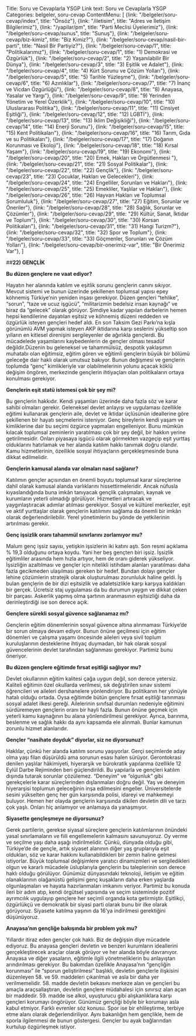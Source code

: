 Title: Soru ve Cevaplarla YSGP
Link text: Soru ve Cevaplarla YSGP
Categories: belgeler, soru-cevap
ContentMenu: [
  {link: "/belgeler/soru-cevap/index", title: "Önsöz"},
  {link: "/iletisim", title: "Adres ve İletişim Bilgilerimiz"},
  {link: "/yapilar/pm", title: "Parti Meclisi Üyelerimiz"},
  {link: "/belgeler/soru-cevap/sunus", title: "Sunuş"},
  {link: "/belgeler/soru-cevap/biz-kimiz", title: "Biz Kimiz?"},
  {link: "/belgeler/soru-cevap/nasil-bir-parti", title: "Nasil Bir Partiyiz?"},
  {link: "/belgeler/soru-cevap/1", title: "Politikalarımız"},
  {link: "/belgeler/soru-cevap/1", title: "1) Demokrasi ve Özgürlük"},
  {link: "/belgeler/soru-cevap/2", title: "2) Yaşanılabilir Bir Dünya"},
  {link: "/belgeler/soru-cevap/3", title: "3) Eşitlik ve Adalet"},
  {link: "/belgeler/soru-cevap/4", title: "4) Kürt Sorunu ve Çözüm Yolları"},
  {link: "/belgeler/soru-cevap/5", title: "5) Tarihle Yüzleşme"},
  {link: "/belgeler/soru-cevap/6", title: "6) Azınlıklar"},
  {link: "/belgeler/soru-cevap/7", title: "7) İnanç ve Vicdan Özgürlüğü"},
  {link: "/belgeler/soru-cevap/8", title: "8) Anayasa, Yasalar ve Yargı"},
  {link: "/belgeler/soru-cevap/9", title: "9) Yerinden Yönetim ve Yerel Özerklik"},
  {link: "/belgeler/soru-cevap/10", title: "10) Uluslararası Politika"},
  {link: "/belgeler/soru-cevap/11", title: "11) Cinsiyet Eşitliği"},
  {link: "/belgeler/soru-cevap/12", title: "12) LGBTİ"},
  {link: "/belgeler/soru-cevap/13", title: "13) İklim Değişikliği"},
  {link: "/belgeler/soru-cevap/14", title: "14) Enerji Sorunu"},
  {link: "/belgeler/soru-cevap/15", title: "15) Kent Politikaları"},
  {link: "/belgeler/soru-cevap/16", title: "16) Tarım, Gıda ve su Politikaları"},
  {link: "/belgeler/soru-cevap/17", title: "17) Doğanın Korunması ve Ekoloji"},
  {link: "/belgeler/soru-cevap/18", title: "18) Kırsal Yaşam"},
  {link: "/belgeler/soru-cevap/19", title: "19) Ekonomi"},
  {link: "/belgeler/soru-cevap/20", title: "20) Emek, Hakları ve Örgütlenmesi
"},
  {link: "/belgeler/soru-cevap/21", title: "21) Sosyal Politikalar"},
  {link: "/belgeler/soru-cevap/22", title: "22) Gençlik"},
  {link: "/belgeler/soru-cevap/23", title: "23) Çocuklar, Hakları ve Gelecekleri"},
  {link: "/belgeler/soru-cevap/24", title: "24) Engelliler, Sorunları ve Hakları"},
  {link: "/belgeler/soru-cevap/25", title: "25) Emekliler, Yaşlılar ve Hakları"},
  {link: "/belgeler/soru-cevap/26", title: "26) Hayvan Hakları ve Toplumsal Sorumluluk"},
  {link: "/belgeler/soru-cevap/27", title: "27) Eğitim, Sorunlar ve Öneriler"},
  {link: "/belgeler/soru-cevap/28", title: "28) Sağlık, Sorunlar ve Çözümler"},
  {link: "/belgeler/soru-cevap/29", title: "29) Kültür, Sanat, İktidar ve Toplum"},
  {link: "/belgeler/soru-cevap/30", title: "30) Korsan Politikaları"},
  {link: "/belgeler/soru-cevap/31", title: "31) Hangi Turizm?"},
  {link: "/belgeler/soru-cevap/32", title: "32) Spor ve Toplum"},
  {link: "/belgeler/soru-cevap/33", title: "33) Göçmenler, Sorunları ve Çözüm Yolları"},
  {link: "/belgeler/soru-cevap/bir-onerimiz-var", title: "Bir Önerimiz Var"},
  ]


##**22) GENÇLİK**

**Bu düzen gençlere ne vaat ediyor?**

Hayatın her alanında katılım ve eşitlik sorunu gençlerin canını sıkıyor. Mevcut sistemi ve bunun üzerinde şekillenen toplumsal yapısı epey köhnemiş Türkiye’nin yeniden inşası gerekiyor. Düzen gençleri “tehlike”, “sorun”, “taze ve ucuz işgücü”, “militarizmin bedelsiz insan kaynağı” ve biraz da “gelecek” olarak görüyor. Şimdiye kadar yapılan darbelerin hemen hepsi kendilerine dayatılan eşitsiz ve köhnemiş düzeni reddeden ve özgürlük isteyen gençleri hedef aldı. En son Taksim Gezi Parkı’na kışla görünümlü AVM yapmak isteyen AKP iktidarına karşı seslerini yükseltip son yılların en kitlesel direnişini sergileyenler de ağırlıkla gençlerdi. Bu mücadelede yaşamlarını kaybedenlerin de gençler olması tesadüf değildir.Düzenin bu geleneksel ve tahammülsüz, despotik yaklaşımın muhatabı olan eğitimsiz, eğitim gören ve eğitimli gençlerin büyük bir bölümü geleceğe dair haklı olarak umutsuz bakıyor. Bunun değişmesi ve gençlerin toplumda “genç” kimlikleriyle var olabilmelerinin yolunu açacak köklü değişim öngören, merkezinde gençlerin ihtiyaçları olan politikaların ortaya konulması gerekiyor.

**Gençlerin eşit statü istemesi çok bir şey mi?**
 
Bu gençlerin hakkıdır. Kendi yaşamları üzerinde daha fazla söz ve karar sahibi olmaları gerekir. Geleneksel devlet anlayışı ve uygulaması özellikle eğitimi kullanarak gençlerin aile, devlet ve iktidar üçlüsünün ideallerine göre şekillenen bir hayatı seçmelerini isteniyor. Genç bireylerin kendi yaşam ve kimliklerine dair bu seçimi özgürce yapmaları engelleniyor. Bunu mümkün kılacak toplumsal zeminlerin yaratılması çok bir şey değil, bir hakkın yerine getirilmesidir. Onları piyasaya işgücü olarak görmekten vazgeçip eşit yurttaş olduklarını hatırlamak ve her alanda katılım hakkı tanımak doğru olandır. Kamu hizmetlerinin, özellikle sosyal ihtiyaçların gerçekleşmesinde buna dikkat edilmelidir.

**Gençlerin kamusal alanda var olmaları nasıl sağlanır?**
 
Katılımın gençler açısından en önemli boyutu toplumsal karar süreçlerine dahil olarak kamusal alanda varlıklarını hissettirmeleridir. Ancak nüfusla kıyaslandığında buna imkân tanıyacak gençlik çalışmaları, kaynak ve kurumların yeterli olmadığı görülüyor. Hizmetleri artıracak ve yaygınlaştıracak adımlar atılması gerekiyor. Sosyal ve kültürel merkezler, eşit ve aktif yurttaşlar olarak gençlerin katılımını  sağlama da önemli bir imkân olarak değerlendirilebilir. Yerel yönetimlerin bu yönde de yetkilerinin artırılması gerekir. 

**Genç işsizlik oranı tahammül sınırlarını zorlamıyor mu?**

Malum genç işsiz sayısı, yetişkin işsizlerin iki katını aştı. Son resmi açıklama % 19,3 olduğunu ortaya koydu. Yani her beş gençten biri işsiz. İşsizlik eğitimliler arasında hem hızla artıyor, hem de oranı giderek yükseliyor. İşsizliğin azaltılması ve gençler için nitelikli istihdam alanları yaratılması daha fazla gecikmeden ulaşılması gereken bir hedef. Bundan dolayı gençler lehine çözümlerin stratejik olarak oluşturulması zorunluluk haline geldi. İş bulan gençlerin de bir dizi eşitsizlik ve adaletsizlikle karşı karşıya kaldıkları bir gerçek. Ücretsiz staj uygulaması da bu durumun yaygın ve dikkat çeken bir parçası. Askerlik yapmış olma şartının aranmasının eşitsizliği daha da derinleştirdiği ise son derece açık.

**Gençlere sürekli sosyal güvence sağlanamaz mı?**
 
Gençlerin eğitim dönemlerinin sosyal güvence altına alınmaması Türkiye’de bir sorun olmaya devam ediyor. Bunun önüne geçilmesi için eğitim dönemleri ve çalışma yaşamı öncesinde aileleri veya sivil toplum kuruluşlarının desteklerine ihtiyaç duymadan, bir hak olarak sosyal güvencelerinin devlet tarafından sağlanması gerekiyor. Partimiz bunu öneriyor.

**Bu düzen gençlere eğitimde fırsat eşitliği sağlıyor mu?**

Devlet okullarının eğitim kalitesi çağa uygun değil, son derece yetersiz. Kaliteli eğitimin özel okullarda verilmesi, sık değiştirilen sınav sistemi öğrencileri ve aileleri dershanelere yönlendiriyor. Bu politikanın her yönüyle hatalı olduğu ortada. Oysa eğitimde bütün gençlere fırsat eşitliği tanınması sosyal adalet ilkesi gereği. Ailelerinin sınıfsal durumları nedeniyle eğitimini sürdüremeyen gençlerin oranı bir hayli fazla. Bunun önüne geçmek için yeterli kamu kaynağının bu alana yönlendirilmesi gerekiyor. Ayrıca, barınma, beslenme ve sağlık hakkı da aynı kapsamda ele alınmalı. Bunlar kamunun zorunlu hizmet alanlarıdır.

**Gençler “nasihate doyduk” diyorlar, siz ne diyorsunuz?**
 
Haklılar, çünkü her alanda katılım sorunu yaşıyorlar. Gerçi seçimlerde aday olma yaşı filan düşürüldü ama sorunun esası halen sürüyor. Gerontokrasi denilen yaşlılar hâkimiyeti, hiyerarşik ve bürokratik yapılanma özellikle 12 Eylül Darbe Rejiminden beri güçlendirildi. Bu yapılarla ve gençleri katılım dışında tutarak sorunlar çözülemez. “Deneyim” ve “olgunluk” gibi gerekçelerle karar süreçlerinden dışlanmaları doğru değil. Yaş ve deneyim hiyerarşisi toplumun geleceğinin inşa edilmesini engeller. Üniversitelerde sesini yükselten genç her gün karşısında polisi, idareyi ve mahkemeyi buluyor. Hemen her olayda  gençlerin karşısında dikilen devletin dili ve tarzı  çok yaşlı. Onları hiç anlamıyor ve anlamaya da yanaşmıyor.

**Siyasette gençleşmeye ne diyorsunuz?**

Gerek partilerin, gerekse siyasal süreçlere gençlerin katılımlarının önündeki yasal sınırlamaların ve fiili engellemelerin kalmasını savunuyoruz.  Oy verme ve seçilme yaşı daha aşağı indirilmelidir. Çünkü, dünyada olduğu gibi, Türkiye’de de gençle, artık siyaset alanının diğer yaş gruplarıyla eşit oldukları, söz ve karar hakkını kullanabildikleri bir zemin haline gelmesi istiyorlar. Büyük toplumsal değişimlere yaratıcı dinamizmleri ve sergiledikleri olgun ve kararlı mücadele üsluplarıyla gençlerin bu taleplerinin son derece haklı olduğu görülüyor.  Günümüz dünyasındaki teknoloji, iletişim ve eğitim olanaklarının olağanüstü gelişimi genç kuşakların daha erken yaşlarda olgunlaşmaları ve hayata hazırlanmaları imkanını veriyor. Partimiz bu konuda ileri bir adım atıp, kendi örgütsel yapısında ve seçim sisteminde pozitif ayrımcılık uygulayıp gençlere her seçimli organda kota getirmiştir. Eşitlikçi, özgürlükçü ve demokratik bir siyasi parti olarak bunu bir ilke olarak görüyoruz. Siyasete katılma yaşının da 16’ya indirilmesi gerektiğini düşünüyoruz.

**Anayasa’nın gençliğe bakışında bir problem yok mu?**

Yıllardır itiraz eden gençler çok haklı. Biz de değişsin diye mücadele ediyoruz. Bu anayasa gençleri devletin ve benzeri kurumların ideallerini gerçekleştirecek araçlar olarak görüyor ve her alanda böyle davranıyor. Anayasa ve diğer yasaların, eğitimle ilgili yönetmeliklerin bu anlayıştan arındırılması gerekiyor. Bu bakımdan özellikle Anayasa’nın “gençliğin korunması” ile “sporun geliştirilmesi” başlıklı, devletin gençlerle ilişkisini düzenleyen 58. ve 59. maddeleri çıkarılmalı ve asla bir daha yer verilmemelidir. 58. madde devletin bekasını merkeze alan ve gençleri bu amaçla araçsallaştıran, devletin gençlere müdahalesi için sınırsız alan açan bir maddedir. 59. madde ise alkol, uyuşturucu gibi alışkanlıklara karşı gençleri korumayı öngörüyor. Günümüz gençliği böyle bir korumayı asla kabul etmiyor. Farklı evrenler söz konusu. Spor ise bir ehlileştirme, terbiye etme alanı olarak değerlendiriliyor. Aynı bakanlığın hem gençlikle, hem de sporla ilgilenmesi de bunun göstergesi. Gençler bu ayak bağlarından kurtulup özgürleşmek istiyor. 

